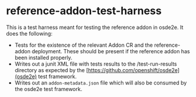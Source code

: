 # reference-addon-test-harness

This is a test harness meant for testing the reference addon in osde2e. It does the following:

* Tests for the existence of the relevant Addon CR and the reference-addon deployment. These should be present if the reference
  addon has been installed properly.
* Writes out a junit XML file with tests results to the /test-run-results directory as expected
  by the [https://github.com/openshift/osde2e](osde2e) test framework.
* Writes out an `addon-metadata.json` file which will also be consumed by the osde2e test framework.
